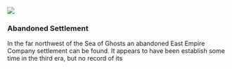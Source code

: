 ![](https://raw.githubusercontent.com/TateTaylorUSA/The-Northern-Sea/main/Docs/WaterworldMap.png)

### Abandoned Settlement

In the far northwest of the Sea of Ghosts an abandoned East Empire Company settlement can be found. It appears to have been establish some time in the third era, but no record of its 
